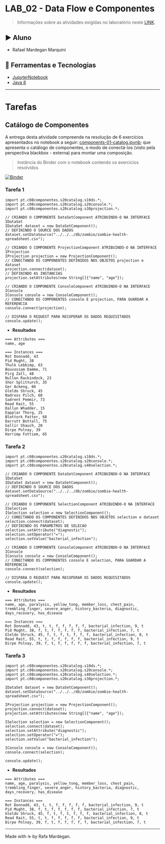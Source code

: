 # LAB_02 - Data Flow e Componentes

> Informações sobre as atividades exigidas no laboratório neste [LINK](https://github.com/santanche/component2learn/tree/master/labs/02-data-flow_messages).

## :arrow_forward: Aluno
* Rafael Mardegan Marquini

## :hammer: Ferramentas e Tecnologias
* [JupyterNotebook](https://jupyter.org/)
* [Java 8](https://developers.redhat.com/products/openjdk/download)

---

# Tarefas

## Catálogo de Componentes

A entrega desta atividade compreende na resolução de 6 exercícios apresentados no notebook a seguir:
[components-01-catalog.ipynb](https://github.com/rmmarquini/engsoft-inf331-labs/blob/master/lab2/notebook/data-flow/s02catalog/components-01-catalog.ipynb); que apresenta o catálogo de componentes, o modo de conectá-los (visto pela perspectiva blackbox - externa) para montar uma composição.

> Instância do Binder com o notebook contendo os exercícios resolvidos

[![Binder](https://mybinder.org/badge_logo.svg)](https://mybinder.org/v2/gh/rmmarquini/engsoft-inf331-labs/master)

### Tarefa 1

```
import pt.c08componentes.s20catalog.s10ds.*;
import pt.c08componentes.s20catalog.s20console.*;
import pt.c08componentes.s20catalog.s30projection.*;

// CRIANDO O COMPONENTE DataSetComponent ATRIBUINDO-O NA INTERFACE IDataSet
IDataSet dataset = new DataSetComponent();
// DEFININDO O SOURCE DOS DADOS
dataset.setDataSource("../../../db/zombie/zombie-health-spreadsheet.csv");

// CRIANDO O COMPONENTE ProjectionComponent ATRIBUINDO-O NA INTERFACE IProjection
IProjection projection = new ProjectionComponent();
// CONECTANDO OS COMPONENTES DEFINIDOS NOS OBJETOS projection e dataset
projection.connect(dataset);
// DEFININDO AS INSTANCIAS
projection.setAttributes(new String[]{"name", "age"});

// CRIANDO O COMPONENTE ConsoleComponent ATRIBUINDO-O NA INTERFACE IConsole
IConsole console = new ConsoleComponent();
// CONECTANDO OS COMPONENTES console E projection, PARA GUARDAR A REFERENCIA
console.connect(projection);

// DISPARA O REQUEST PARA RECUPERAR OS DADOS REQUISITADOS
console.update();
```

* <strong>Resultados</strong>

```
=== Attributes ===
name, age

=== Instances ===
Rot Donnadd, 43
Pid Mught, 38
Thulk Lebbimp, 63
Bouvossam Damme, 71
Pirg Zall, 48
Nullon Rackindock, 23
Shor Splitturch, 35
Ger Ackeng, 66
Gleldo Shruck, 45
Nadross Pilch, 60
Sadrent Pemmir, 73
Read Rait, 55
Dallun Whadder, 15
Eapplar Thorg, 25
Blottork Patter, 68
Darrutt Bottall, 75
Gallir Shauch, 20
Dirpe Polnay, 39
Harrimp Fottiem, 65
```

### Tarefa 2

```
import pt.c08componentes.s20catalog.s10ds.*;
import pt.c08componentes.s20catalog.s20console.*;
import pt.c08componentes.s20catalog.s40selection.*;

// CRIANDO O COMPONENTE DataSetComponent ATRIBUINDO-O NA INTERFACE IDataSet
IDataSet dataset = new DataSetComponent();
// DEFININDO O SOURCE DOS DADOS
dataset.setDataSource("../../../db/zombie/zombie-health-spreadsheet.csv");

// CRIANDO O COMPONENTE SelectionComponent ATRIBUINDO-O NA INTERFACE ISelection
ISelection selection = new SelectionComponent();
// CONECTANDO OS COMPONENTES DEFINIDOS NOS OBJETOS selection e dataset
selection.connect(dataset);
// DEFININDO OS PARAMETROS DE SELECAO
selection.setAttribute("diagnostic");
selection.setOperator("=");
selection.setValue("bacterial_infection");

// CRIANDO O COMPONENTE ConsoleComponent ATRIBUINDO-O NA INTERFACE IConsole
IConsole console = new ConsoleComponent();
// CONECTANDO OS COMPONENTES console E selection, PARA GUARDAR A REFERENCIA
console.connect(selection);

// DISPARA O REQUEST PARA RECUPERAR OS DADOS REQUISITADOS
console.update();
```

* <strong>Resultados</strong>

```
=== Attributes ===
name, age, paralysis, yellow_tong, member_loss, chest_pain, trembling_finger, severe_anger, history_bacteria, diagnostic, days_recovery, has_disease

=== Instances ===
Rot Donnadd, 43, t, t, f, f, f, f, f, bacterial_infection, 9, t
Pid Mught, 38, f, t, f, f, f, f, f, bacterial_infection, 7, t
Gleldo Shruck, 45, f, t, f, t, f, f, f, bacterial_infection, 8, t
Read Rait, 55, t, t, f, f, f, f, f, bacterial_infection, 9, t
Dirpe Polnay, 39, f, t, f, f, f, f, f, bacterial_infection, 7, t
```

### Tarefa 3

```
import pt.c08componentes.s20catalog.s10ds.*;
import pt.c08componentes.s20catalog.s20console.*;
import pt.c08componentes.s20catalog.s40selection.*;
import pt.c08componentes.s20catalog.s30projection.*;

IDataSet dataset = new DataSetComponent();
dataset.setDataSource("../../../db/zombie/zombie-health-spreadsheet.csv");

IProjection projection = new ProjectionComponent();
projection.connect(dataset);
projection.setAttributes(new String[]{"name", "age"});

ISelection selection = new SelectionComponent();
selection.connect(dataset);
selection.setAttribute("diagnostic");
selection.setOperator("=");
selection.setValue("bacterial_infection");

IConsole console = new ConsoleComponent();
console.connect(selection);

console.update();
```

* <strong>Resultados</strong>

```
=== Attributes ===
name, age, paralysis, yellow_tong, member_loss, chest_pain, trembling_finger, severe_anger, history_bacteria, diagnostic, days_recovery, has_disease

=== Instances ===
Rot Donnadd, 43, t, t, f, f, f, f, f, bacterial_infection, 9, t
Pid Mught, 38, f, t, f, f, f, f, f, bacterial_infection, 7, t
Gleldo Shruck, 45, f, t, f, t, f, f, f, bacterial_infection, 8, t
Read Rait, 55, t, t, f, f, f, f, f, bacterial_infection, 9, t
Dirpe Polnay, 39, f, t, f, f, f, f, f, bacterial_infection, 7, t
```


---
Made with :coffee: by Rafa Mardegan.